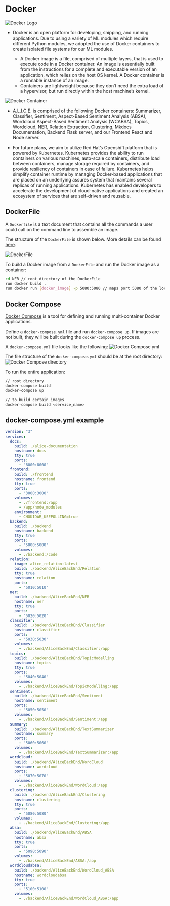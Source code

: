 # Docker

![Docker Logo](./img/docker/docker-logo.png)

- Docker is an open platform for developing, shipping, and running applications. Due to using a variety of ML modules which require different Python modules, we adopted the use of Docker containers to create isolated file systems for our ML modules.

  - A Docker image is a file, comprised of multiple layers, that is used to execute code in a Docker container. An image is essentially built from the instructions for a complete and executable version of an application, which relies on the host OS kernel. A Docker container is a runnable instance of an image.
  - Containers are lightweight because they don’t need the extra load of a hypervisor, but run directly within the host machine’s kernel.

![Docker Container](./img/docker/docker-container.png)

- A.L.I.C.E. is comprised of the following Docker containers: Summarizer, Classifier, Sentiment, Aspect-Based Sentiment Analysis (ABSA), Wordcloud Aspect-Based Sentiment Analysis (WCABSA), Topics, Wordcloud, NER, Relation Extraction, Clustering, Mkdocs Documentation, Backend Flask server, and our Frontend React and Node server.

- For future plans, we aim to utilize Red Hat’s Openshift platform that is powered by Kubernetes. Kubernetes provides the ability to run containers on various machines, auto-scale containers, distribute load between containers, manage storage required by containers, and provide resiliency of containers in case of failure. Kubernetes helps simplify container runtime by managing Docker-based applications that are placed on an underlying assures system that maintains several replicas of running applications. Kubernetes has enabled developers to accelerate the development of cloud-native applications and created an ecosystem of services that are self-driven and reusable.

## DockerFile

A `Dockerfile` is a text document that contains all the commands a user could call on the command line to assemble an image.

The structure of the `DockerFile` is shown below. More details can be found [here](https://docs.docker.com/engine/reference/builder/).

![DockerFile](./img/docker/docker-file.png)

To build a Docker image from a `DockerFile` and run the Docker image as a container:

```bash
cd NER // root directory of the DockerFile
run docker build .
run docker run [docker_image] -p 5080:5080 // maps port 5080 of the localhost to the port of the container
```

## Docker Compose

[Docker Compose](https://docs.docker.com/compose/) is a tool for defining and running multi-container Docker applications.

Define a `docker-compose.yml` file and run `docker-compose up`. If images are not built, they will be built during the `docker-compose up` process.

A `docker-compose.yml` file looks like the following:
![Docker Compose yml](./img/docker/docker-compose.png)

The file structure of the `docker-compose.yml` should be at the root directory:
![Docker Compose directory](./img/docker/docker-compose-directory.png)

To run the entire application:

```bash
// root directory
docker-compose build
docker-compose up

// to build certain images
docker-compose build <service_name>
```

## docker-compose.yml example
```yml
version: "3"
services:
  docs:
    build: ./alice-documentation
    hostname: docs
    tty: true
    ports:
      - "8000:8000"
  frontend:
    build: ./frontend
    hostname: frontend
    tty: true
    ports:
      - "3000:3000"
    volumes:
      - ./frontend:/app
      - /app/node_modules
    environment:
      - CHOKIDAR_USEPOLLING=true
  backend:
    build: ./backend
    hostname: backend
    tty: true
    ports:
      - "5000:5000"
    volumes:
      - ./backend:/code
  relation:
    image: alice_relation:latest
    build: ./backend/AliceBackEnd/Relation
    tty: true
    hostname: relation
    ports:
      - "5010:5010"
  ner:
    build: ./backend/AliceBackEnd/NER
    hostname: ner
    tty: true
    ports:
      - "5020:5020"
  classifier:
    build: ./backend/AliceBackEnd/Classifier
    hostname: classifier
    ports:
      - "5030:5030"
    volumes:
      - ./backend/AliceBackEnd/Classifier:/app
  topics:
    build: ./backend/AliceBackEnd/TopicModelling
    hostname: topics
    tty: true
    ports:
      - "5040:5040"
    volumes:
      - ./backend/AliceBackEnd/TopicModelling:/app
  sentiment:
    build: ./backend/AliceBackEnd/Sentiment
    hostname: sentiment
    ports:
      - "5050:5050"
    volumes:
      - ./backend/AliceBackEnd/Sentiment:/app
  summary:
    build: ./backend/AliceBackEnd/TextSummarizer
    hostname: summary
    ports:
      - "5060:5060"
    volumes:
      - ./backend/AliceBackEnd/TextSummarizer:/app
  wordcloud:
    build: ./backend/AliceBackEnd/WordCloud
    hostname: wordcloud
    ports:
      - "5070:5070"
    volumes:
      - ./backend/AliceBackEnd/WordCloud:/app
  clustering:
    build: ./backend/AliceBackEnd/Clustering
    hostname: clustering
    tty: true
    ports:
      - "5080:5080"
    volumes:
      - ./backend/AliceBackEnd/Clustering:/app
  absa:
    build: ./backend/AliceBackEnd/ABSA
    hostname: absa
    tty: true
    ports:
      - "5090:5090"
    volumes:
      - ./backend/AliceBackEnd/ABSA:/app
  wordcloudabsa:
    build: ./backend/AliceBackEnd/WordCloud_ABSA
    hostname: wordcloudabsa
    tty: true
    ports: 
      - "5100:5100"
    volumes: 
      - ./backend/AliceBackEnd/WordCloud_ABSA:/app
```